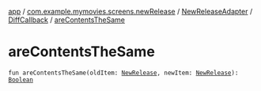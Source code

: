 [app](../../../index.md) / [com.example.mymovies.screens.newRelease](../../index.md) / [NewReleaseAdapter](../index.md) / [DiffCallback](index.md) / [areContentsTheSame](./are-contents-the-same.md)

# areContentsTheSame

`fun areContentsTheSame(oldItem: `[`NewRelease`](../../../com.example.mymovies.models/-new-release/index.md)`, newItem: `[`NewRelease`](../../../com.example.mymovies.models/-new-release/index.md)`): `[`Boolean`](https://kotlinlang.org/api/latest/jvm/stdlib/kotlin/-boolean/index.html)
